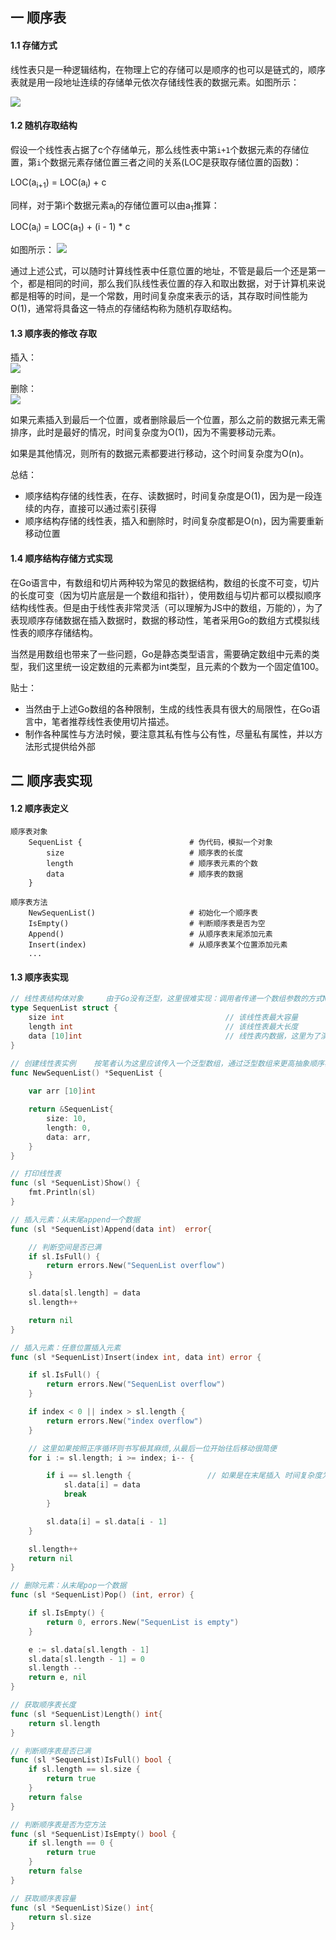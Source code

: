 ## 一 顺序表

#### 1.1 存储方式 

线性表只是一种逻辑结构，在物理上它的存储可以是顺序的也可以是链式的，顺序表就是用一段地址连续的存储单元依次存储线性表的数据元素。如图所示：  

![](../../images/algorithm/sequenlist-1.png)

#### 1.2 随机存取结构

假设一个线性表占据了c个存储单元，那么线性表中第`i+1`个数据元素的存储位置，第`i`个数据元素存储位置三者之间的关系(LOC是获取存储位置的函数)：  

LOC(a<sub>i+1</sub>) = LOC(a<sub>i</sub>) + c  

同样，对于第i个数据元素a<sub>i</sub>的存储位置可以由a<sub>1</sub>推算：  

LOC(a<sub>i</sub>) = LOC(a<sub>1</sub>) + (i - 1) * c   

如图所示：
![](../../images/algorithm/sequenlist-2.png)  

通过上述公式，可以随时计算线性表中任意位置的地址，不管是最后一个还是第一个，都是相同的时间，那么我们队线性表位置的存入和取出数据，对于计算机来说都是相等的时间，是一个常数，用时间复杂度来表示的话，其存取时间性能为O(1)，通常将具备这一特点的存储结构称为随机存取结构。  

#### 1.3 顺序表的修改 存取 

插入：  
![](../../images/algorithm/sequenlist-3.png)   

删除：  
![](../../images/algorithm/sequenlist-4.png)   

如果元素插入到最后一个位置，或者删除最后一个位置，那么之前的数据元素无需排序，此时是最好的情况，时间复杂度为O(1)，因为不需要移动元素。  

如果是其他情况，则所有的数据元素都要进行移动，这个时间复杂度为O(n)。  

总结：
- 顺序结构存储的线性表，在存、读数据时，时间复杂度是O(1)，因为是一段连续的内存，直接可以通过索引获得
- 顺序结构存储的线性表，插入和删除时，时间复杂度都是O(n)，因为需要重新移动位置

#### 1.4 顺序结构存储方式实现

在Go语言中，有数组和切片两种较为常见的数据结构，数组的长度不可变，切片的长度可变（因为切片底层是一个数组和指针），使用数组与切片都可以模拟顺序结构线性表。但是由于线性表非常灵活（可以理解为JS中的数组，万能的），为了表现顺序存储数据在插入数据时，数据的移动性，笔者采用Go的数组方式模拟线性表的顺序存储结构。  

当然是用数组也带来了一些问题，Go是静态类型语言，需要确定数组中元素的类型，我们这里统一设定数组的元素都为int类型，且元素的个数为一个固定值100。  

贴士：
- 当然由于上述Go数组的各种限制，生成的线性表具有很大的局限性，在Go语言中，笔者推荐线性表使用切片描述。  
- 制作各种属性与方法时候，要注意其私有性与公有性，尽量私有属性，并以方法形式提供给外部


## 二 顺序表实现

#### 1.2 顺序表定义

```
顺序表对象  
    SequenList {                        # 伪代码，模拟一个对象
        size                            # 顺序表的长度
        length                          # 顺序表元素的个数
        data                            # 顺序表的数据
    }

顺序表方法    
    NewSequenList()            			# 初始化一个顺序表
    IsEmpty()            				# 判断顺序表是否为空
	Append()							# 从顺序表末尾添加元素
	Insert(index)						# 从顺序表某个位置添加元素
    ...
```

#### 1.3 顺序表实现

```go
// 线性表结构体对象		由于Go没有泛型，这里很难实现：调用者传递一个数组参数的方式New一个SequenList，只能定死如下一个整型数组
type SequenList struct {
	size int									// 该线性表最大容量
	length int									// 该线性表最大长度
	data [10]int								// 线性表内数据，这里为了演示默认设置为10长度的int数组，所有元素默认为0(Go的0值机制)
}

// 创建线性表实例    按笔者认为这里应该传入一个泛型数组，通过泛型数组来更高抽象顺序表	
func NewSequenList() *SequenList {
	
	var arr [10]int

	return &SequenList{
		size: 10,
		length: 0,
		data: arr,
	}
}

// 打印线性表
func (sl *SequenList)Show() {
	fmt.Println(sl)
}

// 插入元素：从末尾append一个数据
func (sl *SequenList)Append(data int)  error{

	// 判断空间是否已满
	if sl.IsFull() {
		return errors.New("SequenList overflow")
	}

	sl.data[sl.length] = data
	sl.length++

	return nil
}

// 插入元素：任意位置插入元素
func (sl *SequenList)Insert(index int, data int) error {

	if sl.IsFull() {
		return errors.New("SequenList overflow")
	}

	if index < 0 || index > sl.length {
		return errors.New("index overflow")
	}

	// 这里如果按照正序循环则书写极其麻烦,从最后一位开始往后移动很简便
	for i := sl.length; i >= index; i-- {	

		if i == sl.length {					// 如果是在末尾插入 时间复杂度为O(1)
			sl.data[i] = data
			break
		}

		sl.data[i] = sl.data[i - 1]
	}

	sl.length++
	return nil
}

// 删除元素：从末尾pop一个数据
func (sl *SequenList)Pop() (int, error) {

	if sl.IsEmpty() {
		return 0, errors.New("SequenList is empty")
	}

	e := sl.data[sl.length - 1]
	sl.data[sl.length - 1] = 0
	sl.length --
	return e, nil
}

// 获取顺序表长度
func (sl *SequenList)Length() int{
	return sl.length
}

// 判断顺序表是否已满
func (sl *SequenList)IsFull() bool {
	if sl.length == sl.size {
		return true
	}
	return false
}

// 判断顺序表是否为空方法
func (sl *SequenList)IsEmpty() bool {
	if sl.length == 0 {
		return true
	}
	return false
}

// 获取顺序表容量
func (sl *SequenList)Size() int{
	return sl.size
}

```



